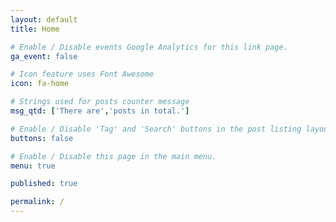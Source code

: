 ```yaml
---
layout: default
title: Home

# Enable / Disable events Google Analytics for this link page.
ga_event: false

# Icon feature uses Font Awesome
icon: fa-home

# Strings used for posts counter message
msg_qtd: ['There are','posts in total.']

# Enable / Disable 'Tag' and 'Search' buttons in the post listing layout.
buttons: false

# Enable / Disable this page in the main menu.
menu: true

published: true

permalink: /
---
```



